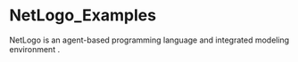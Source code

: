 # NetLogo_Examples
NetLogo is an agent-based programming language and integrated modeling environment . 
